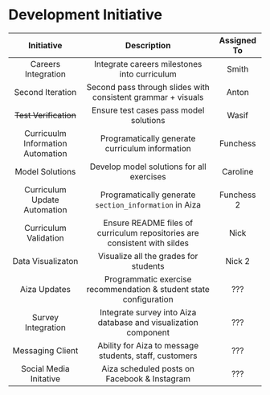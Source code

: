 # Development Initiative

| Initiative | Description | Assigned To |
|:----------:|:-----------:|:-----------:|
| Careers Integration | Integrate careers milestones into curriculum | Smith |
| Second Iteration | Second pass through slides with consistent grammar + visuals | Anton |
| ~~Test Verification~~ | Ensure test cases pass model solutions | Wasif |
| Curricuulm Information Automation | Programatically generate curriculum information | Funchess |
| Model Solutions | Develop model solutions for all exercises | Caroline |
| Curriculum Update Automation | Programatically generate `section_information` in Aiza | Funchess 2 |
| Curriculum Validation | Ensure README files of curriculum repositories are consistent with sildes | Nick |
| Data Visualizaton | Visualize all the grades for students | Nick 2 |
| Aiza Updates | Programmatic exercise recommendation & student state configuration | ??? |
| Survey Integration | Integrate survey into Aiza database and visualization component | ??? |
| Messaging Client | Ability for Aiza to message students, staff, customers | ??? |
| Social Media Initative | Aiza scheduled posts on Facebook & Instagram | ??? |
